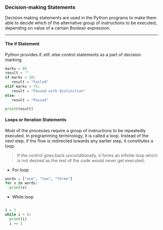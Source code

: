 
### Decision-making Statements

Decision making statements are used in the Python programs to make them able to decide which of the alternative group of instructions to be executed, depending on value of a certain Boolean expression.

----

#### The if Statement

Python provides if..elif..else control statements as a part of decision marking.

```python
marks = 80 
result = ""
if marks < 30:
   result = "Failed"
elif marks > 75:
   result = "Passed with distinction"
else:
   result = "Passed"

print(result)

```

#### Loops or Iteration Statements

Most of the processes require a group of instructions to be repeatedly executed. In programming terminology, it is called a loop. Instead of the next step, if the flow is redirected towards any earlier step, it constitutes a loop.

> If the control goes back unconditionally, it forms an infinite loop which is not desired as the rest of the code would never get executed.

* For loop

```python
words = ["one", "two", "three"]
for x in words:
  print(x)

```

* While loop

```python

i = 1
while i < 6:
  print(i)
  i += 1

```